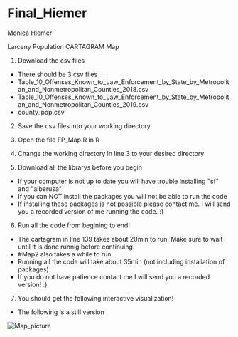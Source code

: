 # Final_Hiemer
Monica Hiemer

Larceny Population CARTAGRAM Map

1. Download the csv files
  - There should be 3 csv files 
  - Table_10_Offenses_Known_to_Law_Enforcement_by_State_by_Metropolitan_and_Nonmetropolitan_Counties_2018.csv
  - Table_10_Offenses_Known_to_Law_Enforcement_by_State_by_Metropolitan_and_Nonmetropolitan_Counties_2019.csv
  - county_pop.csv
 
2. Save the csv files into your working directory 

3. Open the file FP_Map.R in R  

4. Change the working directory in line 3 to your desired directory 

5. Download all the librarys before you begin
  - If your computer is not up to date you will have trouble installing "sf" and "alberusa"
  - If you can NOT install the packages you will not be able to run the code
  - If installing these packages is not possible please contact me. 
    I will send you a recorded version of me running the code. :)

6. Run all the code from begining to end!
  - The cartagram in line 139 takes about 20min to run. Make sure to wait until it is done runnig before continuing.
  - #Map2 also takes a while to run. 
  - Running all the code will take about 35min (not including installation of packages)
  - If you do not have patience contact me I will send you a recorded version! :)

7. You should get the following interactive visualization!
  - The following is a still version

![Map_picture](https://user-images.githubusercontent.com/42781599/118755291-7287d900-b81d-11eb-81aa-eb77fffacfab.png)
